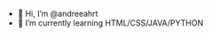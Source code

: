 - 👋 Hi, I’m @andreeahrt
- 🌱 I’m currently learning HTML/CSS/JAVA/PYTHON
<!---
andreeahrt/andreeahrt is a ✨ special ✨ repository because its `README.md` (this file) appears on your GitHub profile.
You can click the Preview link to take a look at your changes.
--->
